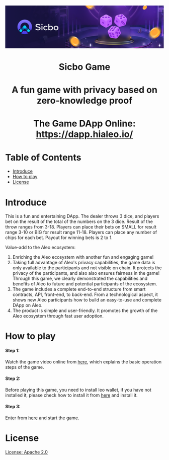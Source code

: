 <p align="center">
    <img alt="Sicbo Game"  src="https://github.com/bitrainforest/sicbo/blob/main/sicbo_resources/sicbo_banner.png?raw=true">
</p> 

# <p align="center">Sicbo Game</p>
# <p align="center">A fun game with privacy based on zero-knowledge proof</p>
# <p align="center">The Game DApp Online: https://dapp.hialeo.io/ </p>
# Table of Contents
* [Introduce](#introduce)
* [How to play](#how-to-play)
* [License](#license)

# Introduce
This is a fun and entertaining DApp. 
The dealer throws 3 dice, and players bet on the result of the total of the numbers on the 3 dice.  Result of the throw ranges from 3-18.  Players can place their bets on SMALL for result range 3-10 or BIG for result range 11-18.  Players can place any number of chips for each bet.   Payout for winning bets is 2 to 1.

Value-add to the Aleo ecosystem:
1. Enriching the Aleo ecosystem with another fun and engaging game!
2. Taking full advantage of Aleo's privacy capabilities, the game data is only available to the participants and not visible on chain.  It protects the privacy of the participants, and also also ensures fairness in the game!   Through this game, we clearly demonstrated the capabilities and benefits of Aleo to future and potential participants of the ecosystem.
3. The game includes a complete end-to-end structure from smart contracts, API, front-end, to back-end.  From a technological aspect, it shows new Aleo participants how to build an easy-to-use and complete DApp on Aleo.
4. The product is simple and user-friendly.  It promotes the growth of the Aleo ecosystem through fast user adoption.
# How to play
 #### Step 1: 
 Watch the game video online from [here](https://dapp.hialeo.io/), which explains the basic operation steps of the game.

 #### Step 2:  
 Before playing this game, you need to install leo wallet, if you have not installed it, please check how to install it from [here](https://leo.app/) and install it.

 #### Step 3:
 Enter from [here](https://dapp.hialeo.io/) and start the game.

# License
[License: Apache 2.0](./LICENSE)
  
